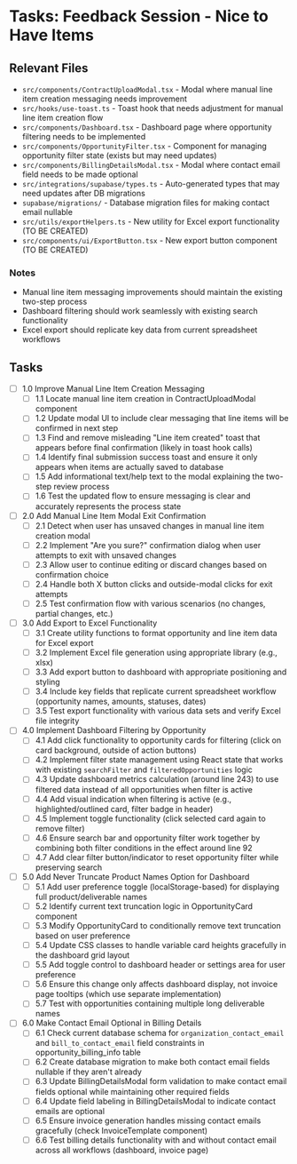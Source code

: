 # Tasks: Feedback Session - Nice to Have Items

## Relevant Files

- `src/components/ContractUploadModal.tsx` - Modal where manual line item creation messaging needs improvement
- `src/hooks/use-toast.ts` - Toast hook that needs adjustment for manual line item creation flow
- `src/components/Dashboard.tsx` - Dashboard page where opportunity filtering needs to be implemented
- `src/components/OpportunityFilter.tsx` - Component for managing opportunity filter state (exists but may need updates)
- `src/components/BillingDetailsModal.tsx` - Modal where contact email field needs to be made optional
- `src/integrations/supabase/types.ts` - Auto-generated types that may need updates after DB migrations
- `supabase/migrations/` - Database migration files for making contact email nullable
- `src/utils/exportHelpers.ts` - New utility for Excel export functionality (TO BE CREATED)
- `src/components/ui/ExportButton.tsx` - New export button component (TO BE CREATED)

### Notes

- Manual line item messaging improvements should maintain the existing two-step process
- Dashboard filtering should work seamlessly with existing search functionality
- Excel export should replicate key data from current spreadsheet workflows

## Tasks

- [ ] 1.0 Improve Manual Line Item Creation Messaging
  - [ ] 1.1 Locate manual line item creation in ContractUploadModal component
  - [ ] 1.2 Update modal UI to include clear messaging that line items will be confirmed in next step
  - [ ] 1.3 Find and remove misleading "Line item created" toast that appears before final confirmation (likely in toast hook calls)
  - [ ] 1.4 Identify final submission success toast and ensure it only appears when items are actually saved to database
  - [ ] 1.5 Add informational text/help text to the modal explaining the two-step review process
  - [ ] 1.6 Test the updated flow to ensure messaging is clear and accurately represents the process state

- [ ] 2.0 Add Manual Line Item Modal Exit Confirmation
  - [ ] 2.1 Detect when user has unsaved changes in manual line item creation modal
  - [ ] 2.2 Implement "Are you sure?" confirmation dialog when user attempts to exit with unsaved changes
  - [ ] 2.3 Allow user to continue editing or discard changes based on confirmation choice
  - [ ] 2.4 Handle both X button clicks and outside-modal clicks for exit attempts
  - [ ] 2.5 Test confirmation flow with various scenarios (no changes, partial changes, etc.)

- [ ] 3.0 Add Export to Excel Functionality
  - [ ] 3.1 Create utility functions to format opportunity and line item data for Excel export
  - [ ] 3.2 Implement Excel file generation using appropriate library (e.g., xlsx)
  - [ ] 3.3 Add export button to dashboard with appropriate positioning and styling
  - [ ] 3.4 Include key fields that replicate current spreadsheet workflow (opportunity names, amounts, statuses, dates)
  - [ ] 3.5 Test export functionality with various data sets and verify Excel file integrity

- [ ] 4.0 Implement Dashboard Filtering by Opportunity
  - [ ] 4.1 Add click functionality to opportunity cards for filtering (click on card background, outside of action buttons)
  - [ ] 4.2 Implement filter state management using React state that works with existing `searchFilter` and `filteredOpportunities` logic
  - [ ] 4.3 Update dashboard metrics calculation (around line 243) to use filtered data instead of all opportunities when filter is active
  - [ ] 4.4 Add visual indication when filtering is active (e.g., highlighted/outlined card, filter badge in header)
  - [ ] 4.5 Implement toggle functionality (click selected card again to remove filter)
  - [ ] 4.6 Ensure search bar and opportunity filter work together by combining both filter conditions in the effect around line 92
  - [ ] 4.7 Add clear filter button/indicator to reset opportunity filter while preserving search

- [ ] 5.0 Add Never Truncate Product Names Option for Dashboard
  - [ ] 5.1 Add user preference toggle (localStorage-based) for displaying full product/deliverable names
  - [ ] 5.2 Identify current text truncation logic in OpportunityCard component
  - [ ] 5.3 Modify OpportunityCard to conditionally remove text truncation based on user preference
  - [ ] 5.4 Update CSS classes to handle variable card heights gracefully in the dashboard grid layout
  - [ ] 5.5 Add toggle control to dashboard header or settings area for user preference
  - [ ] 5.6 Ensure this change only affects dashboard display, not invoice page tooltips (which use separate implementation)
  - [ ] 5.7 Test with opportunities containing multiple long deliverable names

- [ ] 6.0 Make Contact Email Optional in Billing Details
  - [ ] 6.1 Check current database schema for `organization_contact_email` and `bill_to_contact_email` field constraints in opportunity_billing_info table
  - [ ] 6.2 Create database migration to make both contact email fields nullable if they aren't already
  - [ ] 6.3 Update BillingDetailsModal form validation to make contact email fields optional while maintaining other required fields
  - [ ] 6.4 Update field labeling in BillingDetailsModal to indicate contact emails are optional
  - [ ] 6.5 Ensure invoice generation handles missing contact emails gracefully (check InvoiceTemplate component)
  - [ ] 6.6 Test billing details functionality with and without contact email across all workflows (dashboard, invoice page)
